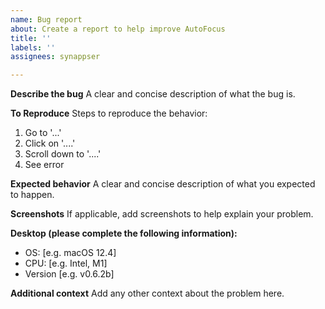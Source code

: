 ```yaml
---
name: Bug report
about: Create a report to help improve AutoFocus
title: ''
labels: ''
assignees: synappser

---
```


**Describe the bug**
A clear and concise description of what the bug is.

**To Reproduce**
Steps to reproduce the behavior:
1. Go to '...'
2. Click on '....'
3. Scroll down to '....'
4. See error

**Expected behavior**
A clear and concise description of what you expected to happen.

**Screenshots**
If applicable, add screenshots to help explain your problem.

**Desktop (please complete the following information):**
 - OS: [e.g. macOS 12.4]
 - CPU: [e.g. Intel, M1]
 - Version [e.g. v0.6.2b]

**Additional context**
Add any other context about the problem here.
